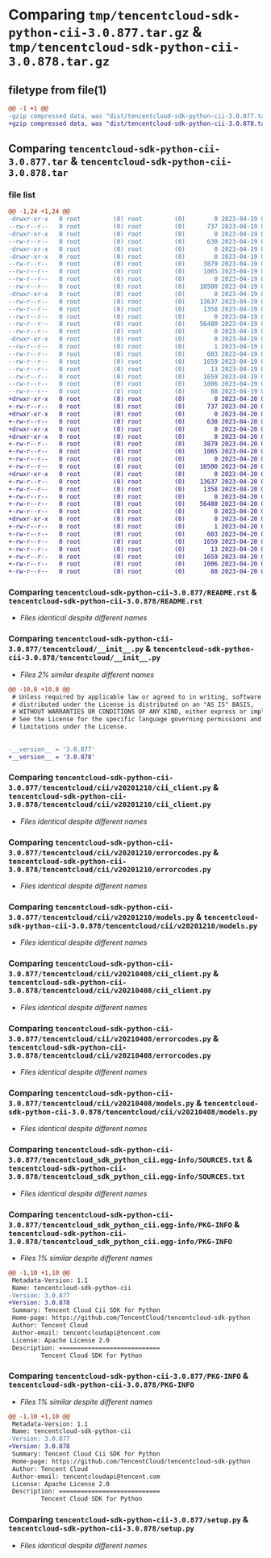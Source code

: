 # Comparing `tmp/tencentcloud-sdk-python-cii-3.0.877.tar.gz` & `tmp/tencentcloud-sdk-python-cii-3.0.878.tar.gz`

## filetype from file(1)

```diff
@@ -1 +1 @@
-gzip compressed data, was "dist/tencentcloud-sdk-python-cii-3.0.877.tar", last modified: Wed Apr 19 09:09:30 2023, max compression
+gzip compressed data, was "dist/tencentcloud-sdk-python-cii-3.0.878.tar", last modified: Thu Apr 20 00:23:26 2023, max compression
```

## Comparing `tencentcloud-sdk-python-cii-3.0.877.tar` & `tencentcloud-sdk-python-cii-3.0.878.tar`

### file list

```diff
@@ -1,24 +1,24 @@
-drwxr-xr-x   0 root         (0) root         (0)        0 2023-04-19 09:09:30.000000 tencentcloud-sdk-python-cii-3.0.877/
--rw-r--r--   0 root         (0) root         (0)      737 2023-04-19 09:09:30.000000 tencentcloud-sdk-python-cii-3.0.877/README.rst
-drwxr-xr-x   0 root         (0) root         (0)        0 2023-04-19 09:09:30.000000 tencentcloud-sdk-python-cii-3.0.877/tencentcloud/
--rw-r--r--   0 root         (0) root         (0)      630 2023-04-19 09:09:30.000000 tencentcloud-sdk-python-cii-3.0.877/tencentcloud/__init__.py
-drwxr-xr-x   0 root         (0) root         (0)        0 2023-04-19 09:09:30.000000 tencentcloud-sdk-python-cii-3.0.877/tencentcloud/cii/
-drwxr-xr-x   0 root         (0) root         (0)        0 2023-04-19 09:09:30.000000 tencentcloud-sdk-python-cii-3.0.877/tencentcloud/cii/v20201210/
--rw-r--r--   0 root         (0) root         (0)     3879 2023-04-19 09:09:30.000000 tencentcloud-sdk-python-cii-3.0.877/tencentcloud/cii/v20201210/cii_client.py
--rw-r--r--   0 root         (0) root         (0)     1065 2023-04-19 09:09:30.000000 tencentcloud-sdk-python-cii-3.0.877/tencentcloud/cii/v20201210/errorcodes.py
--rw-r--r--   0 root         (0) root         (0)        0 2023-04-19 09:09:30.000000 tencentcloud-sdk-python-cii-3.0.877/tencentcloud/cii/v20201210/__init__.py
--rw-r--r--   0 root         (0) root         (0)    10500 2023-04-19 09:09:30.000000 tencentcloud-sdk-python-cii-3.0.877/tencentcloud/cii/v20201210/models.py
-drwxr-xr-x   0 root         (0) root         (0)        0 2023-04-19 09:09:30.000000 tencentcloud-sdk-python-cii-3.0.877/tencentcloud/cii/v20210408/
--rw-r--r--   0 root         (0) root         (0)    13637 2023-04-19 09:09:30.000000 tencentcloud-sdk-python-cii-3.0.877/tencentcloud/cii/v20210408/cii_client.py
--rw-r--r--   0 root         (0) root         (0)     1358 2023-04-19 09:09:30.000000 tencentcloud-sdk-python-cii-3.0.877/tencentcloud/cii/v20210408/errorcodes.py
--rw-r--r--   0 root         (0) root         (0)        0 2023-04-19 09:09:30.000000 tencentcloud-sdk-python-cii-3.0.877/tencentcloud/cii/v20210408/__init__.py
--rw-r--r--   0 root         (0) root         (0)    56480 2023-04-19 09:09:30.000000 tencentcloud-sdk-python-cii-3.0.877/tencentcloud/cii/v20210408/models.py
--rw-r--r--   0 root         (0) root         (0)        0 2023-04-19 09:09:30.000000 tencentcloud-sdk-python-cii-3.0.877/tencentcloud/cii/__init__.py
-drwxr-xr-x   0 root         (0) root         (0)        0 2023-04-19 09:09:30.000000 tencentcloud-sdk-python-cii-3.0.877/tencentcloud_sdk_python_cii.egg-info/
--rw-r--r--   0 root         (0) root         (0)        1 2023-04-19 09:09:30.000000 tencentcloud-sdk-python-cii-3.0.877/tencentcloud_sdk_python_cii.egg-info/dependency_links.txt
--rw-r--r--   0 root         (0) root         (0)      603 2023-04-19 09:09:30.000000 tencentcloud-sdk-python-cii-3.0.877/tencentcloud_sdk_python_cii.egg-info/SOURCES.txt
--rw-r--r--   0 root         (0) root         (0)     1659 2023-04-19 09:09:30.000000 tencentcloud-sdk-python-cii-3.0.877/tencentcloud_sdk_python_cii.egg-info/PKG-INFO
--rw-r--r--   0 root         (0) root         (0)       13 2023-04-19 09:09:30.000000 tencentcloud-sdk-python-cii-3.0.877/tencentcloud_sdk_python_cii.egg-info/top_level.txt
--rw-r--r--   0 root         (0) root         (0)     1659 2023-04-19 09:09:30.000000 tencentcloud-sdk-python-cii-3.0.877/PKG-INFO
--rw-r--r--   0 root         (0) root         (0)     1006 2023-04-19 09:09:30.000000 tencentcloud-sdk-python-cii-3.0.877/setup.py
--rw-r--r--   0 root         (0) root         (0)       88 2023-04-19 09:09:30.000000 tencentcloud-sdk-python-cii-3.0.877/setup.cfg
+drwxr-xr-x   0 root         (0) root         (0)        0 2023-04-20 00:23:26.000000 tencentcloud-sdk-python-cii-3.0.878/
+-rw-r--r--   0 root         (0) root         (0)      737 2023-04-20 00:23:26.000000 tencentcloud-sdk-python-cii-3.0.878/README.rst
+drwxr-xr-x   0 root         (0) root         (0)        0 2023-04-20 00:23:26.000000 tencentcloud-sdk-python-cii-3.0.878/tencentcloud/
+-rw-r--r--   0 root         (0) root         (0)      630 2023-04-20 00:23:26.000000 tencentcloud-sdk-python-cii-3.0.878/tencentcloud/__init__.py
+drwxr-xr-x   0 root         (0) root         (0)        0 2023-04-20 00:23:26.000000 tencentcloud-sdk-python-cii-3.0.878/tencentcloud/cii/
+drwxr-xr-x   0 root         (0) root         (0)        0 2023-04-20 00:23:26.000000 tencentcloud-sdk-python-cii-3.0.878/tencentcloud/cii/v20201210/
+-rw-r--r--   0 root         (0) root         (0)     3879 2023-04-20 00:23:26.000000 tencentcloud-sdk-python-cii-3.0.878/tencentcloud/cii/v20201210/cii_client.py
+-rw-r--r--   0 root         (0) root         (0)     1065 2023-04-20 00:23:26.000000 tencentcloud-sdk-python-cii-3.0.878/tencentcloud/cii/v20201210/errorcodes.py
+-rw-r--r--   0 root         (0) root         (0)        0 2023-04-20 00:23:26.000000 tencentcloud-sdk-python-cii-3.0.878/tencentcloud/cii/v20201210/__init__.py
+-rw-r--r--   0 root         (0) root         (0)    10500 2023-04-20 00:23:26.000000 tencentcloud-sdk-python-cii-3.0.878/tencentcloud/cii/v20201210/models.py
+drwxr-xr-x   0 root         (0) root         (0)        0 2023-04-20 00:23:26.000000 tencentcloud-sdk-python-cii-3.0.878/tencentcloud/cii/v20210408/
+-rw-r--r--   0 root         (0) root         (0)    13637 2023-04-20 00:23:26.000000 tencentcloud-sdk-python-cii-3.0.878/tencentcloud/cii/v20210408/cii_client.py
+-rw-r--r--   0 root         (0) root         (0)     1358 2023-04-20 00:23:26.000000 tencentcloud-sdk-python-cii-3.0.878/tencentcloud/cii/v20210408/errorcodes.py
+-rw-r--r--   0 root         (0) root         (0)        0 2023-04-20 00:23:26.000000 tencentcloud-sdk-python-cii-3.0.878/tencentcloud/cii/v20210408/__init__.py
+-rw-r--r--   0 root         (0) root         (0)    56480 2023-04-20 00:23:26.000000 tencentcloud-sdk-python-cii-3.0.878/tencentcloud/cii/v20210408/models.py
+-rw-r--r--   0 root         (0) root         (0)        0 2023-04-20 00:23:26.000000 tencentcloud-sdk-python-cii-3.0.878/tencentcloud/cii/__init__.py
+drwxr-xr-x   0 root         (0) root         (0)        0 2023-04-20 00:23:26.000000 tencentcloud-sdk-python-cii-3.0.878/tencentcloud_sdk_python_cii.egg-info/
+-rw-r--r--   0 root         (0) root         (0)        1 2023-04-20 00:23:26.000000 tencentcloud-sdk-python-cii-3.0.878/tencentcloud_sdk_python_cii.egg-info/dependency_links.txt
+-rw-r--r--   0 root         (0) root         (0)      603 2023-04-20 00:23:26.000000 tencentcloud-sdk-python-cii-3.0.878/tencentcloud_sdk_python_cii.egg-info/SOURCES.txt
+-rw-r--r--   0 root         (0) root         (0)     1659 2023-04-20 00:23:26.000000 tencentcloud-sdk-python-cii-3.0.878/tencentcloud_sdk_python_cii.egg-info/PKG-INFO
+-rw-r--r--   0 root         (0) root         (0)       13 2023-04-20 00:23:26.000000 tencentcloud-sdk-python-cii-3.0.878/tencentcloud_sdk_python_cii.egg-info/top_level.txt
+-rw-r--r--   0 root         (0) root         (0)     1659 2023-04-20 00:23:26.000000 tencentcloud-sdk-python-cii-3.0.878/PKG-INFO
+-rw-r--r--   0 root         (0) root         (0)     1006 2023-04-20 00:23:26.000000 tencentcloud-sdk-python-cii-3.0.878/setup.py
+-rw-r--r--   0 root         (0) root         (0)       88 2023-04-20 00:23:26.000000 tencentcloud-sdk-python-cii-3.0.878/setup.cfg
```

### Comparing `tencentcloud-sdk-python-cii-3.0.877/README.rst` & `tencentcloud-sdk-python-cii-3.0.878/README.rst`

 * *Files identical despite different names*

### Comparing `tencentcloud-sdk-python-cii-3.0.877/tencentcloud/__init__.py` & `tencentcloud-sdk-python-cii-3.0.878/tencentcloud/__init__.py`

 * *Files 2% similar despite different names*

```diff
@@ -10,8 +10,8 @@
 # Unless required by applicable law or agreed to in writing, software
 # distributed under the License is distributed on an "AS IS" BASIS,
 # WITHOUT WARRANTIES OR CONDITIONS OF ANY KIND, either express or implied.
 # See the License for the specific language governing permissions and
 # limitations under the License.
 
 
-__version__ = '3.0.877'
+__version__ = '3.0.878'
```

### Comparing `tencentcloud-sdk-python-cii-3.0.877/tencentcloud/cii/v20201210/cii_client.py` & `tencentcloud-sdk-python-cii-3.0.878/tencentcloud/cii/v20201210/cii_client.py`

 * *Files identical despite different names*

### Comparing `tencentcloud-sdk-python-cii-3.0.877/tencentcloud/cii/v20201210/errorcodes.py` & `tencentcloud-sdk-python-cii-3.0.878/tencentcloud/cii/v20201210/errorcodes.py`

 * *Files identical despite different names*

### Comparing `tencentcloud-sdk-python-cii-3.0.877/tencentcloud/cii/v20201210/models.py` & `tencentcloud-sdk-python-cii-3.0.878/tencentcloud/cii/v20201210/models.py`

 * *Files identical despite different names*

### Comparing `tencentcloud-sdk-python-cii-3.0.877/tencentcloud/cii/v20210408/cii_client.py` & `tencentcloud-sdk-python-cii-3.0.878/tencentcloud/cii/v20210408/cii_client.py`

 * *Files identical despite different names*

### Comparing `tencentcloud-sdk-python-cii-3.0.877/tencentcloud/cii/v20210408/errorcodes.py` & `tencentcloud-sdk-python-cii-3.0.878/tencentcloud/cii/v20210408/errorcodes.py`

 * *Files identical despite different names*

### Comparing `tencentcloud-sdk-python-cii-3.0.877/tencentcloud/cii/v20210408/models.py` & `tencentcloud-sdk-python-cii-3.0.878/tencentcloud/cii/v20210408/models.py`

 * *Files identical despite different names*

### Comparing `tencentcloud-sdk-python-cii-3.0.877/tencentcloud_sdk_python_cii.egg-info/SOURCES.txt` & `tencentcloud-sdk-python-cii-3.0.878/tencentcloud_sdk_python_cii.egg-info/SOURCES.txt`

 * *Files identical despite different names*

### Comparing `tencentcloud-sdk-python-cii-3.0.877/tencentcloud_sdk_python_cii.egg-info/PKG-INFO` & `tencentcloud-sdk-python-cii-3.0.878/tencentcloud_sdk_python_cii.egg-info/PKG-INFO`

 * *Files 1% similar despite different names*

```diff
@@ -1,10 +1,10 @@
 Metadata-Version: 1.1
 Name: tencentcloud-sdk-python-cii
-Version: 3.0.877
+Version: 3.0.878
 Summary: Tencent Cloud Cii SDK for Python
 Home-page: https://github.com/TencentCloud/tencentcloud-sdk-python
 Author: Tencent Cloud
 Author-email: tencentcloudapi@tencent.com
 License: Apache License 2.0
 Description: ============================
         Tencent Cloud SDK for Python
```

### Comparing `tencentcloud-sdk-python-cii-3.0.877/PKG-INFO` & `tencentcloud-sdk-python-cii-3.0.878/PKG-INFO`

 * *Files 1% similar despite different names*

```diff
@@ -1,10 +1,10 @@
 Metadata-Version: 1.1
 Name: tencentcloud-sdk-python-cii
-Version: 3.0.877
+Version: 3.0.878
 Summary: Tencent Cloud Cii SDK for Python
 Home-page: https://github.com/TencentCloud/tencentcloud-sdk-python
 Author: Tencent Cloud
 Author-email: tencentcloudapi@tencent.com
 License: Apache License 2.0
 Description: ============================
         Tencent Cloud SDK for Python
```

### Comparing `tencentcloud-sdk-python-cii-3.0.877/setup.py` & `tencentcloud-sdk-python-cii-3.0.878/setup.py`

 * *Files identical despite different names*

